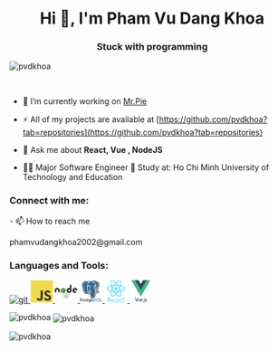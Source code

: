 <h1 align="center">Hi 👋, I'm Pham Vu Dang Khoa</h1>
<h3 align="center">Stuck with programming</h3>

<p align="left"> <img src="https://komarev.com/ghpvc/?username=pvdkhoa&label=Profile%20views&color=0e75b6&style=flat" alt="pvdkhoa" /> </p>

<p align="left"> <a href="https://twitter.com/" target="blank"><img src="https://img.shields.io/twitter/follow/?logo=twitter&style=for-the-badge" alt="" /></a> </p>

- 🔭 I’m currently working on [Mr.Pie](https://github.com/nhihuyn/mrpie)

- ⚡ All of my projects are available at [https://github.com/pvdkhoa?tab=repositories](https://github.com/pvdkhoa?tab=repositories)

- 💬 Ask me about **React, Vue , NodeJS**
- 👨‍💻 Major Software Engineer 🌱 Study at: Ho Chi Minh University of Technology and Education
  



<h3 align="left">Connect with me:</h3>
- 📫 How to reach me <p>phamvudangkhoa2002@gmail.com</p>
<p align="left">
</p>

<h3 align="left">Languages and Tools:</h3>

<p align="left"> <a href="https://git-scm.com/" target="_blank" rel="noreferrer"> <img src="https://www.vectorlogo.zone/logos/git-scm/git-scm-icon.svg" alt="git" width="40" height="40"/> </a> <a href="https://developer.mozilla.org/en-US/docs/Web/JavaScript" target="_blank" rel="noreferrer"> <img src="https://raw.githubusercontent.com/devicons/devicon/master/icons/javascript/javascript-original.svg" alt="javascript" width="40" height="40"/> </a> <a href="https://nodejs.org" target="_blank" rel="noreferrer"> <img src="https://raw.githubusercontent.com/devicons/devicon/master/icons/nodejs/nodejs-original-wordmark.svg" alt="nodejs" width="40" height="40"/> </a> <a href="https://www.postgresql.org" target="_blank" rel="noreferrer"> <img src="https://raw.githubusercontent.com/devicons/devicon/master/icons/postgresql/postgresql-original-wordmark.svg" alt="postgresql" width="40" height="40"/> </a> <a href="https://reactjs.org/" target="_blank" rel="noreferrer"> <img src="https://raw.githubusercontent.com/devicons/devicon/master/icons/react/react-original-wordmark.svg" alt="react" width="40" height="40"/> </a> <a href="https://vuejs.org/" target="_blank" rel="noreferrer"> <img src="https://raw.githubusercontent.com/devicons/devicon/master/icons/vuejs/vuejs-original-wordmark.svg" alt="vuejs" width="40" height="40"/> </a> </p>

<p><img align="left" src="https://github-readme-stats.vercel.app/api/top-langs?username=pvdkhoa&show_icons=true&locale=en&layout=compact" alt="pvdkhoa" /></p>

<p>&nbsp;<img align="center" src="https://github-readme-stats.vercel.app/api?username=pvdkhoa&show_icons=true&locale=en" alt="pvdkhoa" /></p>

<p><img align="center" src="https://github-readme-streak-stats.herokuapp.com/?user=pvdkhoa&" alt="pvdkhoa" /></p>
